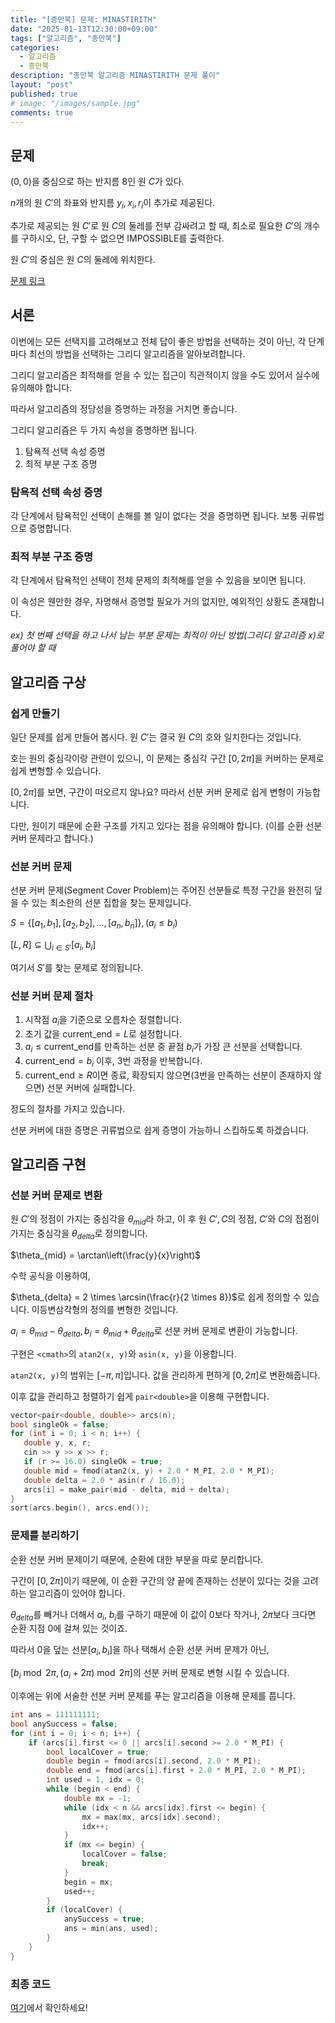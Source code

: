 ```yaml
---
title: "[종만북] 문제: MINASTIRITH"
date: "2025-01-13T12:30:00+09:00"
tags: ["알고리즘", "종만북"]
categories:
  - 알고리즘
  - 종만북
description: "종만북 알고리즘 MINASTIRITH 문제 풀이"
layout: "post"
published: true
# image: "/images/sample.jpg"
comments: true
---
```


## 문제
$(0,0)$을 중심으로 하는 반지름 $8$인 원 $C$가 있다.

$n$개의 원 $C'$의 좌표와 반지름 $y_i, x_i, r_i$이 추가로 제공된다.

추가로 제공되는 원 $C'$로 원 $C$의 둘레를 전부 감싸려고 할 때, 최소로 필요한 $C'$의 개수를 구하시오, 단, 구할 수 없으면 IMPOSSIBLE를 출력한다.

원 $C'$의 중심은 원 $C$의 둘레에 위치한다.

[문제 링크](https://algospot.com/judge/problem/read/MINASTIRITH)

## 서론
이번에는 모든 선택지를 고려해보고 전체 답이 좋은 방법을 선택하는 것이 아닌, 각 단계마다 최선의 방법을 선택하는 그리디 알고리즘을 알아보려합니다.

그리디 알고리즘은 최적해를 얻을 수 있는 접근이 직관적이지 않을 수도 있어서 실수에 유의해야 합니다. 

따라서 알고리즘의 정당성을 증명하는 과정을 거치면 좋습니다.

그리디 알고리즘은 두 가지 속성을 증명하면 됩니다.
1. 탐욕적 선택 속성 증명
2. 최적 부분 구조 증명
   
### 탐욕적 선택 속성 증명
각 단계에서 탐욕적인 선택이 손해를 볼 일이 없다는 것을 증명하면 됩니다. 보통 귀류법으로 증명합니다.

### 최적 부분 구조 증명
각 단계에서 탐욕적인 선택이 전체 문제의 최적해를 얻을 수 있음을 보이면 됩니다.

이 속성은 웬만한 경우, 자명해서 증명할 필요가 거의 없지만, 예외적인 상황도 존재합니다.

*ex) 첫 번째 선택을 하고 나서 남는 부분 문제는 최적이 아닌 방법(그리디 알고리즘 x)로 풀어야 할 때*

## 알고리즘 구상
### 쉽게 만들기
일단 문제를 쉽게 만들어 봅시다. 원 $C'$는 결국 원 $C$의 호와 일치한다는 것입니다.

호는 원의 중심각이랑 관련이 있으니, 이 문제는 중심각 구간 $[0, 2\pi]$을 커버하는 문제로 쉽게 변형할 수 있습니다.

$[0, 2\pi]$를 보면, 구간이 떠오르지 않나요? 따라서 선분 커버 문제로 쉽게 변형이 가능합니다.

다만, 원이기 때문에 순환 구조를 가지고 있다는 점을 유의해야 합니다. (이를 순환 선분 커버 문제라고 합니다.)

### 선분 커버 문제
선분 커버 문제(Segment Cover Problem)는 주어진 선분들로 특정 구간을 완전히 덮을 수 있는 최소한의 선분 집합을 찾는 문제입니다.

$S = \{ [a_1, b_1], [a_2, b_2], \dots, [a_n, b_n] \}, (a_i \leq b_i)$

$[L, R] \subseteq \bigcup_{i \in S'} [a_i, b_i]$

여기서 $S'$를 찾는 문제로 정의됩니다. 

### 선분 커버 문제 절차
1. 시작점 $a_i$을 기준으로 오름차순 정렬합니다.
2. 초기 값을 $\text{current\_end} = L$로 설정합니다.
3. $a_i \leq \text{current\_end}$를 만족하는 선분 중 끝점 $b_i$가 가장 큰 선분을 선택합니다.
4. $\text{current\_end} = b_i$ 이후, 3번 과정을 반복합니다.
5. $\text{current\_end} ≥ R$이면 종료, 확장되지 않으면(3번을 만족하는 선분이 존재하지 않으면) 선분 커버에 실패합니다.

정도의 절차를 가지고 있습니다.

선분 커버에 대한 증명은 귀류법으로 쉽게 증명이 가능하니 스킵하도록 하겠습니다.

## 알고리즘 구현
### 선분 커버 문제로 변환
원 $C'$의 정점이 가지는 중심각을 $\theta_{mid}$라 하고, 이 후 원 $C', C$의 정점, $C'$와 $C$의 접점이 가지는 중심각을 $\theta_{delta}$로 정의합니다.

$\theta_{mid} = \arctan\left(\frac{y}{x}\right)$

수학 공식을 이용하여, 

$\theta_{delta} = 2 \times \arcsin(\frac{r}{2 \times 8})$로 쉽게 정의할 수 있습니다. 이등변삼각형의 정의를 변형한 것입니다.

$a_i = \theta_{mid} - \theta_{delta}, b_i = \theta_{mid} + \theta_{delta}$로 선분 커버 문제로 변환이 가능합니다.

구현은 ```<cmath>```의 ```atan2(x, y)```와 ```asin(x, y)```을 이용합니다.

```atan2(x, y)```의 범위는 $[-\pi, \pi]$입니다. 값을 관리하게 편하게 $[0, 2\pi]$로 변환해줍니다.

이후 값을 관리하고 정렬하기 쉽게 ```pair<double>```을 이용해 구현합니다.

```c++
vector<pair<double, double>> arcs(n);
bool singleOk = false;
for (int i = 0; i < n; i++) {
   double y, x, r;
   cin >> y >> x >> r;
   if (r >= 16.0) singleOk = true;
   double mid = fmod(atan2(x, y) + 2.0 * M_PI, 2.0 * M_PI);
   double delta = 2.0 * asin(r / 16.0);
   arcs[i] = make_pair(mid - delta, mid + delta);
}
sort(arcs.begin(), arcs.end());
```

### 문제를 분리하기
순환 선분 커버 문제이기 때문에, 순환에 대한 부분을 따로 분리합니다.

구간이 $[0, 2\pi]$이기 때문에, 이 순환 구간의 양 끝에 존재하는 선분이 있다는 것을 고려하는 알고리즘이 있어야 합니다.

$\theta_{delta}$를 빼거나 더해서 $a_i$, $b_i$를 구하기 때문에 이 값이 $0$보다 작거나, $2 \pi$보다 크다면 순환 지점 0에 걸쳐 있는 것이죠.

따라서 0을 덮는 선분$[a_i, b_i]$을 하나 택해서 순환 선분 커버 문제가 아닌,

$[b_i \bmod 2\pi, (a_i + 2\pi) \bmod 2\pi]$의 선분 커버 문제로 변형 시킬 수 있습니다.

이후에는 위에 서술한 선분 커버 문제를 푸는 알고리즘을 이용해 문제를 풉니다.

```c++
int ans = 111111111;
bool anySuccess = false;
for (int i = 0; i < n; i++) {
    if (arcs[i].first <= 0 || arcs[i].second >= 2.0 * M_PI) {
        bool localCover = true;
        double begin = fmod(arcs[i].second, 2.0 * M_PI);
        double end = fmod(arcs[i].first + 2.0 * M_PI, 2.0 * M_PI);
        int used = 1, idx = 0;
        while (begin < end) {
            double mx = -1;
            while (idx < n && arcs[idx].first <= begin) {
                mx = max(mx, arcs[idx].second);
                idx++;
            }
            if (mx <= begin) {
                localCover = false;
                break;
            }
            begin = mx;
            used++;
        }
        if (localCover) {
            anySuccess = true;
            ans = min(ans, used);
        }
    }
}
```

### 최종 코드
[여기](https://github.com/sossos5989/algospot/blob/main/minastirith.cc)에서 확인하세요!

